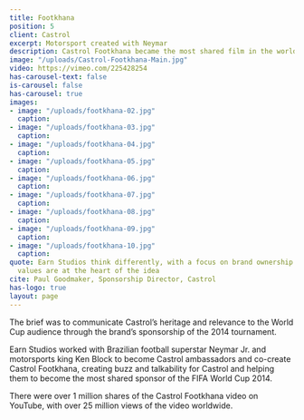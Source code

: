 ```yaml
---
title: Footkhana
position: 5
client: Castrol
excerpt: Motorsport created with Neymar
description: Castrol Footkhana became the most shared film in the world
image: "/uploads/Castrol-Footkhana-Main.jpg"
video: https://vimeo.com/225428254
has-carousel-text: false
is-carousel: false
has-carousel: true
images:
- image: "/uploads/footkhana-02.jpg"
  caption: 
- image: "/uploads/footkhana-03.jpg"
  caption: 
- image: "/uploads/footkhana-04.jpg"
  caption: 
- image: "/uploads/footkhana-05.jpg"
  caption: 
- image: "/uploads/footkhana-06.jpg"
  caption: 
- image: "/uploads/footkhana-07.jpg"
  caption: 
- image: "/uploads/footkhana-08.jpg"
  caption: 
- image: "/uploads/footkhana-09.jpg"
  caption: 
- image: "/uploads/footkhana-10.jpg"
  caption: 
quote: Earn Studios think differently, with a focus on brand ownership where the brand’s
  values are at the heart of the idea
cite: Paul Goodmaker, Sponsorship Director, Castrol
has-logo: true
layout: page
---
```


The brief was to communicate Castrol’s heritage and relevance to the World Cup audience through the brand’s sponsorship of the 2014 tournament.

Earn Studios worked with Brazilian football superstar Neymar Jr. and motorsports king Ken Block to become Castrol ambassadors and co-create Castrol Footkhana, creating buzz and talkability for Castrol and helping them to become the most shared sponsor of the FIFA World Cup 2014.

There were over 1 million shares of the Castrol Footkhana video on YouTube, with over 25 million views of the video worldwide.